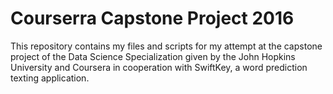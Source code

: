 # Courserra Capstone Project 2016

This repository contains my files and scripts for my attempt at the capstone project of the Data Science Specialization given by the John Hopkins University and Coursera in cooperation with SwiftKey, a word prediction texting application.


